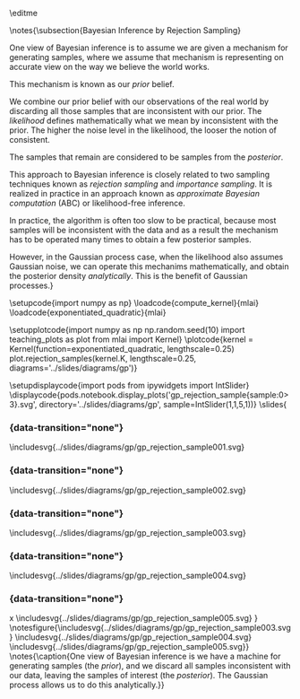 \editme

\notes{\subsection{Bayesian Inference by Rejection Sampling}

One view of Bayesian inference is to assume we are given a mechanism for generating samples, where we assume that mechanism is representing on accurate view on the way we believe the world works. 

This mechanism is known as our *prior* belief. 

We combine our prior belief with our observations of the real world by discarding all those samples that are inconsistent with our prior. The *likelihood* defines mathematically what we mean by inconsistent with the prior. The higher the noise level in the likelihood, the looser the notion of consistent.

The samples that remain are considered to be samples from the *posterior*. 

This approach to Bayesian inference is closely related to two sampling techniques known as *rejection sampling* and *importance sampling*. It is realized in practice in an approach known as *approximate Bayesian computation* (ABC) or likelihood-free inference. 

In practice, the algorithm is often too slow to be practical, because most samples will be inconsistent with the data and as a result the mechanism has to be operated many times to obtain a few posterior samples. 

However, in the Gaussian process case, when the likelihood also assumes Gaussian noise, we can operate this mechanims mathematically, and obtain the posterior density *analytically*. This is the benefit of Gaussian processes.}

\setupcode{import numpy as np}
\loadcode{compute_kernel}{mlai}
\loadcode{exponentiated_quadratic}{mlai}


\setupplotcode{import numpy as np
np.random.seed(10)
import teaching_plots as plot
from mlai import Kernel}
\plotcode{kernel = Kernel(function=exponentiated_quadratic, lengthscale=0.25)
plot.rejection_samples(kernel.K,
                       lengthscale=0.25, 
					   diagrams='../slides/diagrams/gp')}


\setupdisplaycode{import pods
from ipywidgets import IntSlider}
\displaycode{pods.notebook.display_plots('gp_rejection_sample{sample:0>3}.svg', 
                            directory='../slides/diagrams/gp', 
							sample=IntSlider(1,1,5,1))}
\slides{
###  {data-transition="none"}

\includesvg{../slides/diagrams/gp/gp_rejection_sample001.svg}

###  {data-transition="none"}

\includesvg{../slides/diagrams/gp/gp_rejection_sample002.svg}

###  {data-transition="none"}

\includesvg{../slides/diagrams/gp/gp_rejection_sample003.svg}

###  {data-transition="none"}

\includesvg{../slides/diagrams/gp/gp_rejection_sample004.svg}

###  {data-transition="none"}
x
\includesvg{../slides/diagrams/gp/gp_rejection_sample005.svg}
}
\notesfigure{\includesvg{../slides/diagrams/gp/gp_rejection_sample003.svg}
\includesvg{../slides/diagrams/gp/gp_rejection_sample004.svg}
\includesvg{../slides/diagrams/gp/gp_rejection_sample005.svg}}
\notes{\caption{One view of Bayesian inference is we have a machine for generating samples (the *prior*), and we discard all samples inconsistent with our data, leaving the samples of interest (the *posterior*). The Gaussian process allows us to do this analytically.}}
